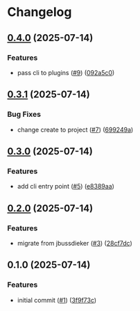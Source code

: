 # Changelog

## [0.4.0](https://github.com/jbussdieker/jbussdieker-project/compare/v0.3.1...v0.4.0) (2025-07-14)


### Features

* pass cli to plugins ([#9](https://github.com/jbussdieker/jbussdieker-project/issues/9)) ([092a5c0](https://github.com/jbussdieker/jbussdieker-project/commit/092a5c0b10b6cb348987166adc0f38b2873e60d0))

## [0.3.1](https://github.com/jbussdieker/jbussdieker-project/compare/v0.3.0...v0.3.1) (2025-07-14)


### Bug Fixes

* change create to project ([#7](https://github.com/jbussdieker/jbussdieker-project/issues/7)) ([699249a](https://github.com/jbussdieker/jbussdieker-project/commit/699249ab040c82dcfd1647e036fc320d73294797))

## [0.3.0](https://github.com/jbussdieker/jbussdieker-project/compare/v0.2.0...v0.3.0) (2025-07-14)


### Features

* add cli entry point ([#5](https://github.com/jbussdieker/jbussdieker-project/issues/5)) ([e8389aa](https://github.com/jbussdieker/jbussdieker-project/commit/e8389aabafc17fff342ff5e9b808d2b44230dbef))

## [0.2.0](https://github.com/jbussdieker/jbussdieker-project/compare/v0.1.0...v0.2.0) (2025-07-14)


### Features

* migrate from jbussdieker ([#3](https://github.com/jbussdieker/jbussdieker-project/issues/3)) ([28cf7dc](https://github.com/jbussdieker/jbussdieker-project/commit/28cf7dc946d69919b1e619da627e1635c734aba4))

## 0.1.0 (2025-07-14)


### Features

* initial commit ([#1](https://github.com/jbussdieker/jbussdieker-project/issues/1)) ([3f9f73c](https://github.com/jbussdieker/jbussdieker-project/commit/3f9f73c84268255ab2d819e1fab9628ddd5259dc))
